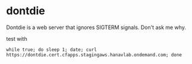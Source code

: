 # dontdie
Dontdie is a web server that ignores SIGTERM signals. Don't ask me why.

test with
```
while true; do sleep 1; date; curl https://dontdie.cert.cfapps.stagingaws.hanavlab.ondemand.com; done
```
